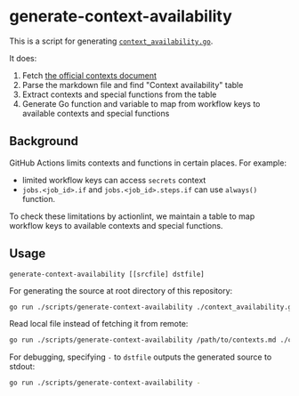 generate-context-availability
=============================

This is a script for generating [`context_availability.go`](../../context_availability.go).

It does:

1. Fetch [the official contexts document](https://github.com/github/docs/blob/main/content/actions/learn-github-actions/contexts.md)
2. Parse the markdown file and find "Context availability" table
3. Extract contexts and special functions from the table
4. Generate Go function and variable to map from workflow keys to available contexts and special functions

## Background

GitHub Actions limits contexts and functions in certain places. For example:

- limited workflow keys can access `secrets` context
- `jobs.<job_id>.if` and `jobs.<job_id>.steps.if` can use `always()` function.

To check these limitations by actionlint, we maintain a table to map workflow keys to available contexts and special functions.

## Usage

```
generate-context-availability [[srcfile] dstfile]
```

For generating the source at root directory of this repository:

```sh
go run ./scripts/generate-context-availability ./context_availability.go
```

Read local file instead of fetching it from remote:

```sh
go run ./scripts/generate-context-availability /path/to/contexts.md ./context_availability.go
```

For debugging, specifying `-` to `dstfile` outputs the generated source to stdout:

```sh
go run ./scripts/generate-context-availability -
```
